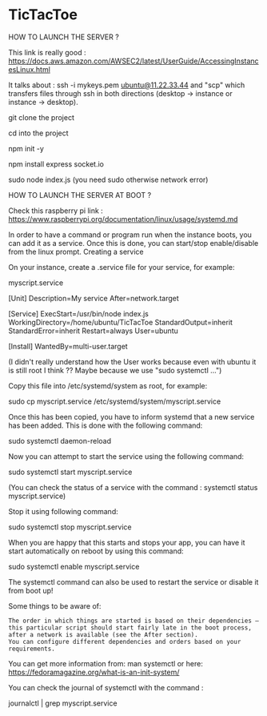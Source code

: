 # TicTacToe

HOW TO LAUNCH THE SERVER ?

This link is really good : https://docs.aws.amazon.com/AWSEC2/latest/UserGuide/AccessingInstancesLinux.html 

It talks about : ssh -i mykeys.pem ubuntu@11.22.33.44 and "scp" which transfers files through ssh in both directions (desktop -> instance or instance -> desktop).

git clone the project

cd into the project

npm init -y

npm install express socket.io

sudo node index.js
(you need sudo otherwise network error)




HOW TO LAUNCH THE SERVER AT BOOT ?

Check this raspberry pi link : https://www.raspberrypi.org/documentation/linux/usage/systemd.md

In order to have a command or program run when the instance boots, you can add it as a service. Once this is done, you can start/stop enable/disable from the linux prompt.
Creating a service

On your instance, create a .service file for your service, for example:

myscript.service

[Unit]
Description=My service
After=network.target

[Service]
ExecStart=/usr/bin/node index.js
WorkingDirectory=/home/ubuntu/TicTacToe
StandardOutput=inherit
StandardError=inherit
Restart=always
User=ubuntu

[Install]
WantedBy=multi-user.target

(I didn't really understand how the User works because even with ubuntu it is still root I think ?? Maybe because we use "sudo systemctl ...")

Copy this file into /etc/systemd/system as root, for example:

sudo cp myscript.service /etc/systemd/system/myscript.service

Once this has been copied, you have to inform systemd that a new service has been added. This is done with the following command:

sudo systemctl daemon-reload

Now you can attempt to start the service using the following command:

sudo systemctl start myscript.service

(You can check the status of a service with the command : systemctl status myscript.service)

Stop it using following command:

sudo systemctl stop myscript.service

When you are happy that this starts and stops your app, you can have it start automatically on reboot by using this command:

sudo systemctl enable myscript.service

The systemctl command can also be used to restart the service or disable it from boot up!

Some things to be aware of:

    The order in which things are started is based on their dependencies — this particular script should start fairly late in the boot process, after a network is available (see the After section).
    You can configure different dependencies and orders based on your requirements.

You can get more information from: man systemctl or here: https://fedoramagazine.org/what-is-an-init-system/

You can check the journal of systemctl with the command :

journalctl | grep myscript.service
